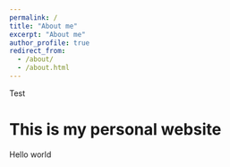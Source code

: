 ```yaml
---
permalink: /
title: "About me"
excerpt: "About me"
author_profile: true
redirect_from: 
  - /about/
  - /about.html
---
```


Test

This is my personal website
======

Hello world
